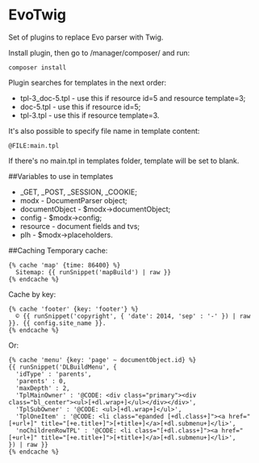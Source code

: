 # EvoTwig
Set of plugins to replace Evo parser with Twig.

Install plugin, then go to /manager/composer/ and run:
```
composer install
```

Plugin searches for templates in the next order:
* tpl-3_doc-5.tpl - use this if resource id=5 and resource template=3;
* doc-5.tpl - use this if resource id=5;
* tpl-3.tpl - use this if resource template=3.

It's also possible to specify file name in template content:
```
@FILE:main.tpl
```
If there's no main.tpl in templates folder, template will be set to blank.

##Variables to use in templates
* _GET, _POST, _SESSION, _COOKIE;
* modx - DocumentParser object;
* documentObject - $modx->documentObject;
* config - $modx->config;
* resource - document fields and tvs;
* plh - $modx->placeholders.

##Caching
Temporary cache:
```
{% cache 'map' {time: 86400} %}
  Sitemap: {{ runSnippet('mapBuild') | raw }} 
{% endcache %}
```

Cache by key:
```
{% cache 'footer' {key: 'footer'} %}
  © {{ runSnippet('copyright', { 'date': 2014, 'sep' : '‐' }) | raw }}. {{ config.site_name }}.
{% endcache %}
```

Or:
```
{% cache 'menu' {key: 'page' ~ documentObject.id} %}
{{ runSnippet('DLBuildMenu', {
  'idType' : 'parents',
  'parents' : 0,
  'maxDepth' : 2,
  'TplMainOwner' : '@CODE: <div class="primary"><div class="bl_center"><ul>[+dl.wrap+]</ul></div></div>',
  'TplSubOwner' : '@CODE: <ul>[+dl.wrap+]</ul>',
  'TplOneItem' : '@CODE: <li class="epanded [+dl.class+]"><a href="[+url+]" title="[+e.title+]">[+title+]</a>[+dl.submenu+]</li>',
  'noChildrenRowTPL' : '@CODE: <li class="[+dl.class+]"><a href="[+url+]" title="[+e.title+]">[+title+]</a>[+dl.submenu+]</li>',
}) | raw }}
{% endcache %}
```